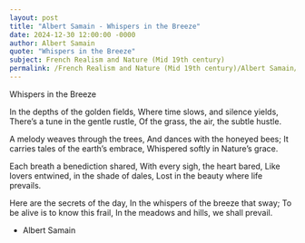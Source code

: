 ```yaml
---
layout: post
title: "Albert Samain - Whispers in the Breeze"
date: 2024-12-30 12:00:00 -0000
author: Albert Samain
quote: "Whispers in the Breeze"
subject: French Realism and Nature (Mid 19th century)
permalink: /French Realism and Nature (Mid 19th century)/Albert Samain/Albert Samain - Whispers in the Breeze
---
```


Whispers in the Breeze

In the depths of the golden fields,
Where time slows, and silence yields,
There’s a tune in the gentle rustle,
Of the grass, the air, the subtle hustle.

A melody weaves through the trees,
And dances with the honeyed bees;
It carries tales of the earth’s embrace,
Whispered softly in Nature’s grace.

Each breath a benediction shared,
With every sigh, the heart bared,
Like lovers entwined, in the shade of dales,
Lost in the beauty where life prevails.

Here are the secrets of the day,
In the whispers of the breeze that sway;
To be alive is to know this frail,
In the meadows and hills, we shall prevail.

- Albert Samain
